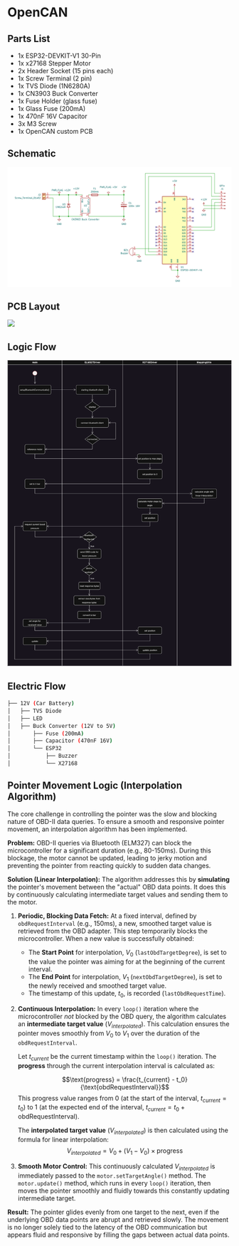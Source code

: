
# OpenCAN

## Parts List
- 1x ESP32-DEVKIT-V1 30-Pin
- 1x x27168 Stepper Motor
- 2x Header Socket (15 pins each)
- 1x Screw Terminal (2 pin)
- 1x TVS Diode (1N6280A)
- 1x CN3903 Buck Converter
- 1x Fuse Holder (glass fuse)
- 1x Glass Fuse (200mA)
- 1x 470nF 16V Capacitor
- 3x M3 Screw
- 1x OpenCAN custom PCB

## Schematic
<img src="assets/schematic.png"/>

## PCB Layout
<img src="assets/pcb_design"/>

## Logic Flow
<img src="assets/flow.png"/>

## Electric Flow

```bash
├── 12V (Car Battery)
│   ├── TVS Diode
│   ├── LED
│   ├── Buck Converter (12V to 5V)
│       ├── Fuse (200mA)
│       ├── Capacitor (470nF 16V)
│       └── ESP32
│           ├── Buzzer
│           └── X27168
```

## Pointer Movement Logic (Interpolation Algorithm)

The core challenge in controlling the pointer was the slow and blocking nature of OBD-II data queries. To ensure a smooth and responsive pointer movement, an interpolation algorithm has been implemented.

**Problem:** OBD-II queries via Bluetooth (ELM327) can block the microcontroller for a significant duration (e.g., 80-150ms). During this blockage, the motor cannot be updated, leading to jerky motion and preventing the pointer from reacting quickly to sudden data changes.

**Solution (Linear Interpolation):**
The algorithm addresses this by **simulating** the pointer's movement between the "actual" OBD data points. It does this by continuously calculating intermediate target values and sending them to the motor.

1.  **Periodic, Blocking Data Fetch:** At a fixed interval, defined by `obdRequestInterval` (e.g., 150ms), a new, smoothed target value is retrieved from the OBD adapter. This step temporarily blocks the microcontroller. When a new value is successfully obtained:
    * The **Start Point** for interpolation, $V_0$ (`lastObdTargetDegree`), is set to the value the pointer was aiming for at the beginning of the current interval.
    * The **End Point** for interpolation, $V_1$ (`nextObdTargetDegree`), is set to the newly received and smoothed target value.
    * The timestamp of this update, $t_0$, is recorded (`lastObdRequestTime`).

2.  **Continuous Interpolation:** In every `loop()` iteration where the microcontroller *not* blocked by the OBD query, the algorithm calculates an **intermediate target value** ($V_{interpolated}$). This calculation ensures the pointer moves smoothly from $V_0$ to $V_1$ over the duration of the `obdRequestInterval`.

    Let $t_{current}$ be the current timestamp within the `loop()` iteration.
    The **progress** through the current interpolation interval is calculated as:
    
    $$\text{progress} = \frac{t_{current} - t_0}{\text{obdRequestInterval}}$$
    This $\text{progress}$ value ranges from 0 (at the start of the interval, $t_{current} = t_0$) to 1 (at the expected end of the interval, $t_{current} = t_0 + \text{obdRequestInterval}$).

    The **interpolated target value** ($V_{interpolated}$) is then calculated using the formula for linear interpolation:
    $$V_{interpolated} = V_0 + (V_1 - V_0) \times \text{progress}$$

4.  **Smooth Motor Control:** This continuously calculated $V_{interpolated}$ is immediately passed to the `motor.setTargetAngle()` method. The `motor.update()` method, which runs in every `loop()` iteration, then moves the pointer smoothly and fluidly towards this constantly updating intermediate target.

**Result:** The pointer glides evenly from one target to the next, even if the underlying OBD data points are abrupt and retrieved slowly. The movement is no longer solely tied to the latency of the OBD communication but appears fluid and responsive by filling the gaps between actual data points.
